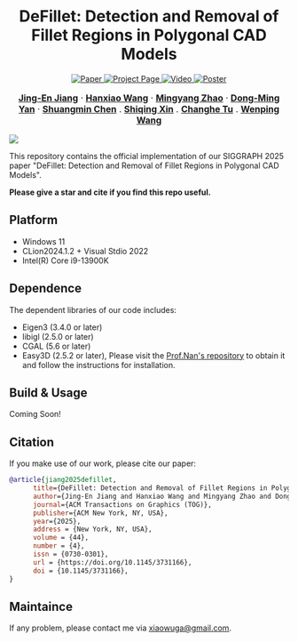 <p align="center">
  <p align="center">
    <h1 align="center">DeFillet: Detection and Removal of Fillet Regions in Polygonal CAD Models</h1>
  </p>


<p align="center">
  <a href="https://github.com/xiaowuga/xiaowuga.github.io/pub/static/pdf/Defillet_Sig_2025.pdf">
    <img src="https://img.shields.io/badge/Paper-PDF-red?logo=adobeacrobatreader&logoColor=white" alt="Paper">
  </a>
  <a href="https://xiaowuga.github.io/pub/DeFillet.html">
    <img src="https://img.shields.io/badge/Project_Page-Website-green?logo=googlechrome&logoColor=white" alt="Project Page">
  </a>
  <a href="https://www.bilibili.com/video/BV1aCtMzPEXe/?spm_id_from=333.1007.top_right_bar_window_history.content.click&vd_source=092295aa747638ab207808257f039dea">
    <img src="https://img.shields.io/badge/%F0%9F%8E%A5%20Video-Bilibili-blue?logo=bilibili&logoColor=white" alt="Video">
  </a>
  <a href="https://github.com/xiaowuga/DeFillet">
<img src="https://img.shields.io/badge/Poster-PDF-purple?logo=adobeacrobatreader&logoColor=white" alt="Poster">
  </a>
</p>



<p align="center" style="font-size:16px">
    <a target="_blank" href="https://xiaowuga.github.io/"><strong>Jing-En Jiang</strong></a>
    ·
    <a target="_blank" href="https://github.com/hanxiaowang00"><strong>Hanxiao Wang</strong></a>
    ·
    <a target="_blank" href="https://zikai1.github.io/"><strong>Mingyang Zhao</strong></a>
    ·
    <a target="_blank" href="https://sites.google.com/site/yandongming/"><strong>Dong-Ming Yan</strong></a>
    ·
    <a target="_blank" href="https://xk.qust.edu.cn/info/1041/4695.htm"><strong>Shuangmin Chen</strong></a>
    .
    <a target="_blank" href="https://irc.cs.sdu.edu.cn/~shiqing/index.html"><strong>Shiqing Xin</strong></a>
    .
    <a target="_blank" href="https://faculty.sdu.edu.cn/tuzhanghe/en/index.htm"><strong>Changhe Tu</strong></a>
    .
    <a target="_blank" href="https://engineering.tamu.edu/cse/profiles/Wang-Wenping.html"><strong>Wenping Wang</strong></a>
</p>

![](./asset/teaser.gif)








This repository contains the official implementation of our SIGGRAPH 2025 paper "DeFillet: Detection and Removal of Fillet Regions in Polygonal CAD Models".


**Please give a star and cite if you find this repo useful.**

## Platform
- Windows 11
- CLion2024.1.2 +  Visual Stdio 2022
- Intel(R) Core i9-13900K

## Dependence

The dependent libraries of our code includes:
- Eigen3 (3.4.0 or later)
- libigl (2.5.0 or later)
- CGAL (5.6 or later)
- Easy3D (2.5.2 or later), Please visit the [Prof.Nan's repository](https://github.com/LiangliangNan/Easy3D) to obtain it and follow the instructions for installation.



## Build & Usage

Coming Soon! 

## Citation
If you make use of our work, please cite our paper:

```bibtex
@article{jiang2025defillet,
      title={DeFillet: Detection and Removal of Fillet Regions in Polygonal CAD Models}, 
      author={Jing-En Jiang and Hanxiao Wang and Mingyang Zhao and Dong-Ming Yan and Chen, Shuangmin and Xin, Shiqing and Tu, Changhe and Wang, Wenping },
      journal={ACM Transactions on Graphics (TOG)},
      publisher={ACM New York, NY, USA},
      year={2025},
      address = {New York, NY, USA},
      volume = {44},
      number = {4},
      issn = {0730-0301},
      url = {https://doi.org/10.1145/3731166},
      doi = {10.1145/3731166},
}
```


## Maintaince

If any problem, please contact me via <xiaowuga@gmail.com>.





